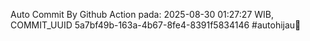 Auto Commit By Github Action pada: 2025-08-30 01:27:27 WIB, COMMIT_UUID 5a7bf49b-163a-4b67-8fe4-8391f5834146 #autohijau🗿

